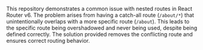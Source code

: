 This repository demonstrates a common issue with nested routes in React Router v6. The problem arises from having a catch-all route (`/about/*`) that unintentionally overlaps with a more specific route (`/about`). This leads to the specific route being overshadowed and never being used, despite being defined correctly.  The solution provided removes the conflicting route and ensures correct routing behavior.
